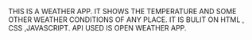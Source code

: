 THIS IS A WEATHER APP. 
IT SHOWS THE TEMPERATURE AND SOME OTHER WEATHER CONDITIONS OF ANY PLACE.
IT IS BULIT ON HTML , CSS ,JAVASCRIPT.
API USED IS OPEN WEATHER APP.